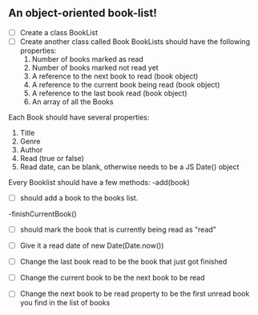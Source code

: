 ## An object-oriented book-list!

*[ ] Create a class BookList
*[ ] Create another class called Book
BookLists should have the following properties:
  1. Number of books marked as read
  2. Number of books marked not read yet
  3. A reference to the next book to read (book object)
  4. A reference to the current book being read (book object)
  5. A reference to the last book read (book object)
  6. An array of all the Books

Each Book should have several properties:
  1. Title
  2. Genre
  3. Author
  4. Read (true or false)
  5. Read date, can be blank, otherwise needs to be a JS Date() object


Every Booklist should have a few methods:
-add(book)
  * [ ] should add a book to the books list.

-finishCurrentBook()
  * [ ] should mark the book that is currently being read as "read"
  * [ ] Give it a read date of new Date(Date.now())
  * [ ] Change the last book read to be the book that just got finished
  * [ ] Change the current book to be the next book to be read
  * [ ] Change the next book to be read property to be the first unread book you find in the list of books

